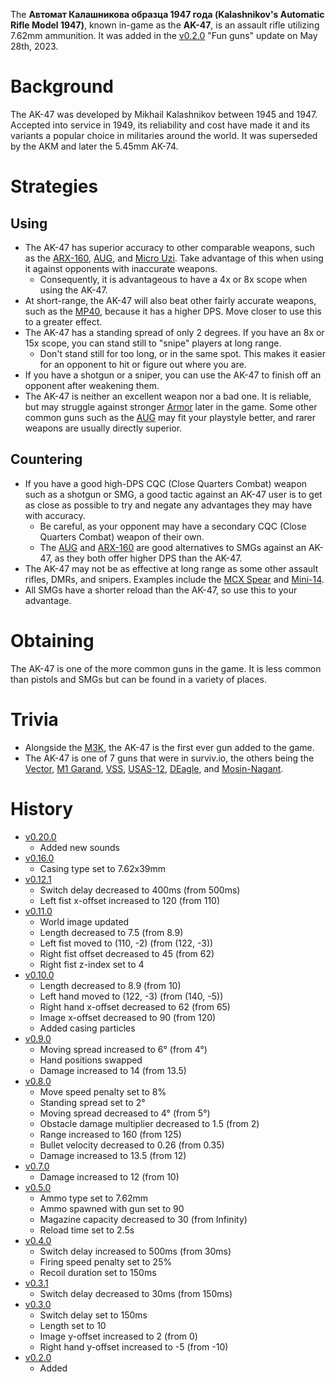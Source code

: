 The **Автомат Калашникова образца 1947 года (Kalashnikov's Automatic Rifle Model 1947)**, known in-game as the **AK-47**, is an assault rifle utilizing 7.62mm ammunition. It was added in the [v0.2.0](https://github.com/HasangerGames/suroi/releases/tag/v0.2.0) "Fun guns" update on May 28th, 2023.

# Background

The AK-47 was developed by Mikhail Kalashnikov between 1945 and 1947. Accepted into service in 1949, its reliability and cost have made it and its variants a popular choice in militaries around the world. It was superseded by the AKM and later the 5.45mm AK-74.

# Strategies

## Using

- The AK-47 has superior accuracy to other comparable weapons, such as the [ARX-160](/weapons/guns/arx160), [AUG](/weapons/guns/aug), and [Micro Uzi](/weapons/guns/micro_uzi). Take advantage of this when using it against opponents with inaccurate weapons.
  - Consequently, it is advantageous to have a 4x or 8x scope when using the AK-47.
- At short-range, the AK-47 will also beat other fairly accurate weapons, such as the [MP40](/weapons/guns/mp40), because it has a higher DPS. Move closer to use this to a greater effect.
- The AK-47 has a standing spread of only 2 degrees. If you have an 8x or 15x scope, you can stand still to "snipe" players at long range.
  - Don't stand still for too long, or in the same spot. This makes it easier for an opponent to hit or figure out where you are.
- If you have a shotgun or a sniper, you can use the AK-47 to finish off an opponent after weakening them.
- The AK-47 is neither an excellent weapon nor a bad one. It is reliable, but may struggle against stronger [Armor](/equipment/armor) later in the game. Some other common guns such as the [AUG](/weapons/guns/aug) may fit your playstyle better, and rarer weapons are usually directly superior.

## Countering

- If you have a good high-DPS CQC (Close Quarters Combat) weapon such as a shotgun or SMG, a good tactic against an AK-47 user is to get as close as possible to try and negate any advantages they may have with accuracy.
  - Be careful, as your opponent may have a secondary CQC (Close Quarters Combat) weapon of their own.
  - The [AUG](/weapons/guns/aug) and [ARX-160](/weapons/guns/arx160) are good alternatives to SMGs against an AK-47, as they both offer higher DPS than the AK-47.
- The AK-47 may not be as effective at long range as some other assault rifles, DMRs, and snipers. Examples include the [MCX Spear](/weapons/guns/mcx_spear) and [Mini-14](/weapons/guns/mini14).
- All SMGs have a shorter reload than the AK-47, so use this to your advantage.

# Obtaining

The AK-47 is one of the more common guns in the game. It is less common than pistols and SMGs but can be found in a variety of places.

# Trivia

- Alongside the [M3K](/weapons/guns/m3k), the AK-47 is the first ever gun added to the game.
- The AK-47 is one of 7 guns that were in surviv.io, the others being the [Vector](/weapons/guns/vector), [M1 Garand](/weapons/guns/m1_garand), [VSS](/weapons/guns/vss), [USAS-12](/weapons/guns/usas12), [DEagle](/weapons/guns/deagle), and [Mosin-Nagant](/weapons/guns/mosin_nagant).

# History
- [v0.20.0](https://github.com/HasangerGames/suroi/releases/tag/v0.20.0)
  - Added new sounds
- [v0.16.0](https://github.com/HasangerGames/suroi/releases/tag/v0.16.0)
  - Casing type set to 7.62x39mm
- [v0.12.1](https://github.com/HasangerGames/suroi/releases/tag/v0.12.1)
  - Switch delay decreased to 400ms (from 500ms)
  - Left fist x-offset increased to 120 (from 110)
- [v0.11.0](https://github.com/HasangerGames/suroi/releases/tag/v0.11.0)
  - World image updated
  - Length decreased to 7.5 (from 8.9)
  - Left fist moved to (110, -2) (from (122, -3))
  - Right fist offset decreased to 45 (from 62)
  - Right fist z-index set to 4
- [v0.10.0](https://github.com/HasangerGames/suroi/releases/tag/v0.10.0)
  - Length decreased to 8.9 (from 10)
  - Left hand moved to (122, -3) (from (140, -5))
  - Right hand x-offset decreased to 62 (from 65)
  - Image x-offset decreased to 90 (from 120)
  - Added casing particles
- [v0.9.0](https://github.com/HasangerGames/suroi/releases/tag/v0.9.0)
  - Moving spread increased to 6° (from 4°)
  - Hand positions swapped
  - Damage increased to 14 (from 13.5)
- [v0.8.0](https://github.com/HasangerGames/suroi/releases/tag/v0.8.0)
  - Move speed penalty set to 8%
  - Standing spread set to 2°
  - Moving spread decreased to 4° (from 5°)
  - Obstacle damage multiplier decreased to 1.5 (from 2)
  - Range increased to 160 (from 125)
  - Bullet velocity decreased to 0.26 (from 0.35)
  - Damage increased to 13.5 (from 12)
- [v0.7.0](https://github.com/HasangerGames/suroi/releases/tag/v0.7.0)
  - Damage increased to 12 (from 10)
- [v0.5.0](https://github.com/HasangerGames/suroi/releases/tag/v0.5.0)
  - Ammo type set to 7.62mm
  - Ammo spawned with gun set to 90
  - Magazine capacity decreased to 30 (from Infinity)
  - Reload time set to 2.5s
- [v0.4.0](https://github.com/HasangerGames/suroi/releases/tag/v0.4.0)
  - Switch delay increased to 500ms (from 30ms)
  - Firing speed penalty set to 25%
  - Recoil duration set to 150ms
- [v0.3.1](https://github.com/HasangerGames/suroi/releases/tag/v0.3.1)
  - Switch delay decreased to 30ms (from 150ms)
- [v0.3.0](https://github.com/HasangerGames/suroi/releases/tag/v0.3.0)
  - Switch delay set to 150ms
  - Length set to 10
  - Image y-offset increased to 2 (from 0)
  - Right hand y-offset increased to -5 (from -10)
- [v0.2.0](https://github.com/HasangerGames/suroi/releases/tag/v0.2.0)
  - Added
